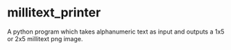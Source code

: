 # millitext_printer
A python program which takes alphanumeric text as input and outputs a 1x5 or 2x5 millitext png image.
